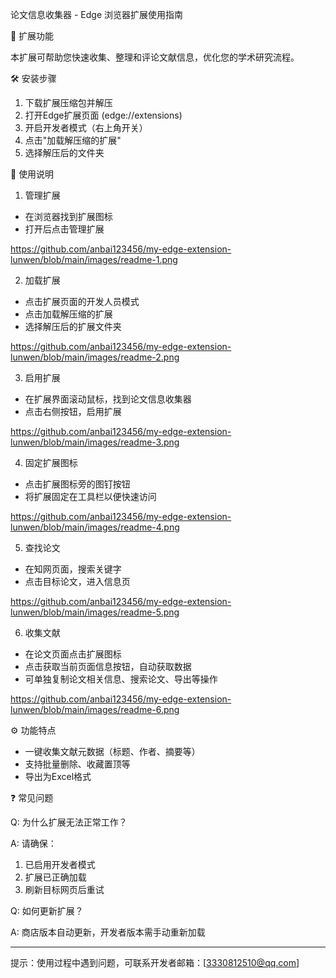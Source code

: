 论文信息收集器 - Edge 浏览器扩展使用指南

📌 扩展功能

本扩展可帮助您快速收集、整理和评论文献信息，优化您的学术研究流程。

🛠️ 安装步骤

1. 下载扩展压缩包并解压
2. 打开Edge扩展页面 (edge://extensions)
3. 开启开发者模式（右上角开关）
4. 点击"加载解压缩的扩展"
5. 选择解压后的文件夹
   

🔧 使用说明

1. 管理扩展

- 在浏览器找到扩展图标
- 打开后点击管理扩展

https://github.com/anbai123456/my-edge-extension-lunwen/blob/main/images/readme-1.png

2. 加载扩展

- 点击扩展页面的开发人员模式
- 点击加载解压缩的扩展
- 选择解压后的扩展文件夹

https://github.com/anbai123456/my-edge-extension-lunwen/blob/main/images/readme-2.png

3. 启用扩展

- 在扩展界面滚动鼠标，找到论文信息收集器
- 点击右侧按钮，启用扩展

https://github.com/anbai123456/my-edge-extension-lunwen/blob/main/images/readme-3.png

4. 固定扩展图标

- 点击扩展图标旁的图钉按钮
- 将扩展固定在工具栏以便快速访问

https://github.com/anbai123456/my-edge-extension-lunwen/blob/main/images/readme-4.png

5. 查找论文

- 在知网页面，搜索关键字
- 点击目标论文，进入信息页
  
https://github.com/anbai123456/my-edge-extension-lunwen/blob/main/images/readme-5.png

6. 收集文献
- 在论文页面点击扩展图标
- 点击获取当前页面信息按钮，自动获取数据
- 可单独复制论文相关信息、搜索论文、导出等操作

https://github.com/anbai123456/my-edge-extension-lunwen/blob/main/images/readme-6.png

⚙️ 功能特点

- 一键收集文献元数据（标题、作者、摘要等）
- 支持批量删除、收藏置顶等
- 导出为Excel格式

❓ 常见问题

Q: 为什么扩展无法正常工作？

A: 请确保：

1. 已启用开发者模式
2. 扩展已正确加载
3. 刷新目标网页后重试

Q: 如何更新扩展？

A: 商店版本自动更新，开发者版本需手动重新加载

---

提示：使用过程中遇到问题，可联系开发者邮箱：[3330812510@qq.com]
